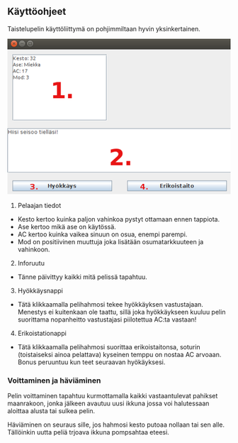 ## Käyttöohjeet

Taistelupelin käyttöliittymä on pohjimmiltaan hyvin yksinkertainen.

![Kuva käyttiksestä](ohjekuva.png)

1. Pelaajan tiedot
  * Kesto kertoo kuinka paljon vahinkoa pystyt ottamaan ennen tappiota.
  * Ase kertoo mikä ase on käytössä.
  * AC kertoo kuinka vaikea sinuun on osua, enempi parempi.
  * Mod on positiivinen muuttuja joka lisätään osumatarkkuuteen ja vahinkoon.
2. Inforuutu
  * Tänne päivittyy kaikki mitä pelissä tapahtuu.
3. Hyökkäysnappi
  * Tätä klikkaamalla pelihahmosi tekee hyökkäyksen vastustajaan. Menestys ei kuitenkaan ole taattu, sillä joka hyökkäykseen kuuluu pelin suorittama nopanheitto vastustajasi piilotettua AC:ta vastaan!
4. Erikoistationappi
  * Tätä klikkaamalla pelihahmosi suorittaa erikoistaitonsa, soturin (toistaiseksi ainoa pelattava) kyseinen temppu on nostaa AC arvoaan. Bonus peruuntuu kun teet seuraavan hyökäyksesi.

### Voittaminen ja häviäminen

Pelin voittaminen tapahtuu kurmottamalla kaikki vastaantulevat pahikset maanrakoon, jonka jälkeen avautuu uusi ikkuna jossa voi halutessaan aloittaa alusta tai sulkea pelin.

Häviäminen on seuraus sille, jos hahmosi kesto putoaa nollaan tai sen alle. Tällöinkin uutta peliä trjoava ikkuna pompsahtaa eteesi.
